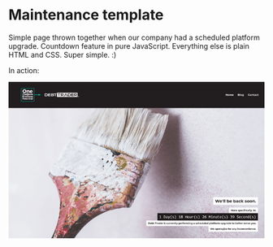 # Maintenance template

Simple page thrown together when our company had a scheduled platform upgrade. Countdown feature in pure JavaScript. Everything else is plain HTML and CSS. Super simple. :)

In action: 

![DebtTrader Scheduled Platform Upgrade with countdown](./assets/platform-upgrade.gif)
